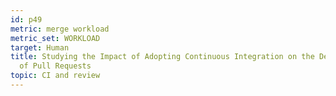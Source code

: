```yaml
---
id: p49
metric: merge workload
metric_set: WORKLOAD
target: Human
title: Studying the Impact of Adopting Continuous Integration on the Delivery Time
  of Pull Requests
topic: CI and review
---
```

